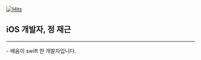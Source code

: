 [![Hits](https://hits.seeyoufarm.com/api/count/incr/badge.svg?url=https%3A%2F%2Fgithub.com%2FwormsJJG&count_bg=%2379C83D&title_bg=%23555555&icon=&icon_color=%23E7E7E7&title=hits&edge_flat=false)](https://hits.seeyoufarm.com)
<br>

## iOS 개발자, 정 재근
<hr> 
- 배움이 swift 한 개발자입니다.
